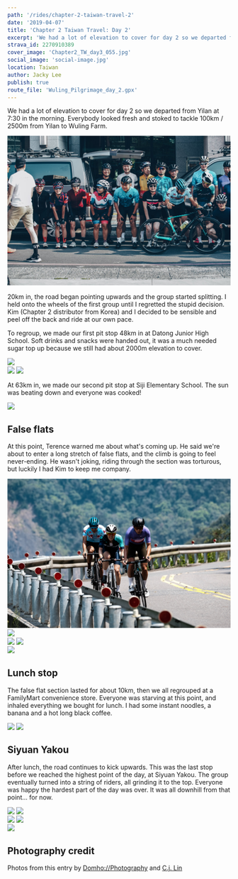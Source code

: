 ```yaml
---
path: '/rides/chapter-2-taiwan-travel-2'
date: '2019-04-07'
title: 'Chapter 2 Taiwan Travel: Day 2'
excerpt: 'We had a lot of elevation to cover for day 2 so we departed from Yilan at 7:30 in the morning. Everybody looked fresh and stoked to tackle 100km / 2500m from Yilan to Wuling Farm.'
strava_id: 2270910389
cover_image: 'Chapter2_TW_day3_055.jpg'
social_image: 'social-image.jpg'
location: Taiwan
author: Jacky Lee
publish: true
route_file: 'Wuling_Pilgrimage_day_2.gpx'
---
```


We had a lot of elevation to cover for day 2 so we departed from Yilan at 7:30 in the morning. Everybody looked fresh and stoked to tackle 100km / 2500m from Yilan to Wuling Farm.

<div class='c-photo-cluster'>
<image-zoom caption="Everybody looked fresh and stoked to tackle 100km / 2500m from Yilan to Wuling Farm."><img src='07.jpg'/></image-zoom>
</div>

20km in, the road began pointing upwards and the group started splitting. I held onto the wheels of the first group until I regretted the stupid decision. Kim (Chapter 2 distributor from Korea) and I decided to be sensible and peel off the back and ride at our own pace.

To regroup, we made our first pit stop 48km in at <marker-link lat='24.574972' lng='121.478008' label='A' zoom='16'>Datong Junior High School</marker-link>. Soft drinks and snacks were handed out, it was a much needed sugar top up because we still had about 2000m elevation to cover.

<div class='c-photo-cluster'>
<image-zoom><img src='Chapter2_TW_day3_030.jpg'/></image-zoom>
<div class='flex'>
<image-zoom><img src='10.jpg'/></image-zoom>
<image-zoom><img src='11.jpg'/></image-zoom>
</div>
</div>

At 63km in, we made our second pit stop at <marker-link lat='24.487230' lng='121.426479' label='B' zoom='16'>Siji Elementary School</marker-link>. The sun was beating down and everyone was cooked!

<div class='c-photo-cluster'>
<image-zoom caption="Everyone was cooked from the sun and constant climbing."><img src='Chapter2_TW_day3_050.jpg'/></image-zoom>
</div>

## False flats

At this point, Terence warned me about what's coming up. He said we're about to enter a long stretch of false flats, and the climb is going to feel never-ending. He wasn't joking, riding through the section was torturous, but luckily I had Kim to keep me company.

<div class='c-photo-cluster'>
<div class='flex'>
<image-zoom><img src='Chapter2_TW_day3_034.jpg'/></image-zoom>
<image-zoom><img src='Chapter2_TW_day3_062.jpg'/></image-zoom>
</div>
<div class='flex'>
<image-zoom><img src='Chapter2_TW_day3_064.jpg'/></image-zoom>
<image-zoom><img src='Chapter2_TW_day3_055.jpg'/></image-zoom>
</div>
<image-zoom caption="Kim and I suffered together on the same stretch of false flats and we instantly became the best of friends."><img src='Chapter2_TW_day3_066.jpg'/></image-zoom>
</div>

## Lunch stop

The false flat section lasted for about 10km, then we all regrouped at a FamilyMart convenience store. Everyone was starving at this point, and inhaled everything we bought for lunch. I had some instant noodles, a banana and a hot long black coffee.

<div class='c-photo-cluster'>
<div class='flex'>
<image-zoom><img src='Chapter2_TW_day3_073.jpg'/></image-zoom>
<image-zoom><img src='Chapter2_TW_day3_074.jpg'/></image-zoom>
</div>
</div>

## Siyuan Yakou

After lunch, the road continues to kick upwards. This was the last stop before we reached the highest point of the day, at <marker-link lat='24.39693' lng='121.356936' label='C' zoom='16'>Siyuan Yakou</marker-link>. The group eventually turned into a string of riders, all grinding it to the top. Everyone was happy the hardest part of the day was over. It was all downhill from that point... for now.

<div class='c-photo-cluster'>
<div class='flex'>
<image-zoom><img src='Chapter2_TW_day3_081.jpg'/></image-zoom>
<image-zoom><img src='Chapter2_TW_day3_088.jpg'/></image-zoom>
</div>
<div class='flex'>
<image-zoom><img src='Chapter2_TW_day3_089.jpg'/></image-zoom>
<image-zoom><img src='Chapter2_TW_day3_095.jpg'/></image-zoom>
</div>
<image-zoom caption="Everybody was stoked the hardest part of the day was over. It was all downhill from there... for now."><img src='Chapter2_TW_day3_101.jpg'/></image-zoom>
</div>

## Photography credit

Photos from this entry by [Domho://Photography](https://www.facebook.com/domhosports) and [C.j. Lin](https://www.facebook.com/chunju.lin.315)
